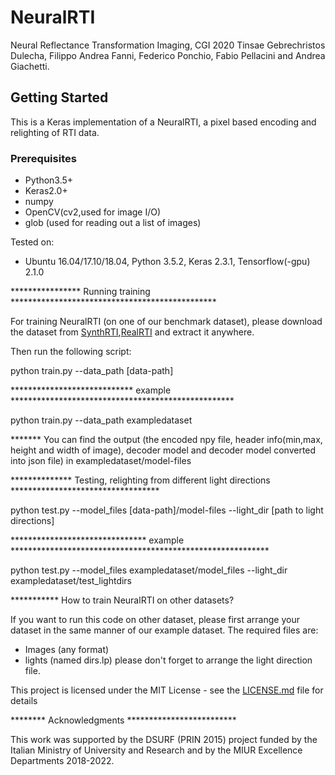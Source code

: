 # NeuralRTI

Neural Reflectance Transformation Imaging, CGI 2020
Tinsae Gebrechristos Dulecha,  Filippo Andrea Fanni, Federico Ponchio, Fabio Pellacini and Andrea Giachetti.



## Getting Started

This is a Keras implementation of a NeuralRTI, a pixel based encoding and relighting of RTI data.


### Prerequisites

- Python3.5+
- Keras2.0+
- numpy
- OpenCV(cv2,used for image I/O)
- glob (used for reading out a list of images)

Tested on:
- Ubuntu 16.04/17.10/18.04, Python 3.5.2, Keras 2.3.1, Tensorflow(-gpu) 2.1.0

**************** Running training *********************************************** 

For training NeuralRTI (on one of our benchmark dataset), please download the dataset from [SynthRTI](https://github.com/Univr-RTI/SynthRTI),[RealRTI](https://github.com/Univr-RTI/RealRTIRTI) and extract it anywhere. 

Then run the following script:

python train.py --data_path [data-path]

**************************** example ***************************************************

python train.py --data_path exampledataset

******* You can find the output (the encoded npy file, header info(min,max, height and width of image), decoder model and decoder model converted into json file) in exampledataset/model-files



************** Testing, relighting from different light directions **********************************

python test.py --model_files [data-path]/model-files --light_dir [path to light directions]

******************************* example ***********************************************************

python test.py --model_files exampledataset/model_files --light_dir exampledataset/test_lightdirs

***********  How to train NeuralRTI on other datasets?

If you want to run this code on other dataset, please first arrange your dataset in the same manner of our example dataset. The required files are:
- Images (any format)
- lights (named dirs.lp)
please don't forget to arrange the light direction file. 


This project is licensed under the MIT License - see the [LICENSE.md](LICENSE) file for details

******** Acknowledgments *************************

This work was supported by the DSURF (PRIN 2015) project funded by the Italian Ministry of University and Research and by the MIUR Excellence Departments 2018-2022.



